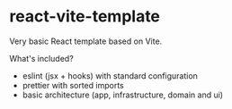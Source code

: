 # react-vite-template

Very basic React template based on Vite.

What's included?

- eslint (jsx + hooks) with standard configuration
- prettier with sorted imports
- basic architecture (app, infrastructure, domain and ui)